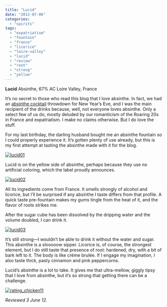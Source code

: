 ```yaml
---
title: "Lucid"
date: "2012-07-06"
categories:
  - "spirits"
tags:
  - "expatriatism"
  - "fountain"
  - "france"
  - "licorice"
  - "loire-valley"
  - "lucid"
  - "review"
  - "root"
  - "strong"
  - "yellow"
---
```


**Lucid** Absinthe, 67% AC Loire Valley, France

It’s no secret to those who read this blog that I love absinthe. In fact, we had an [absinthe cocktail](http://www.thegourmez.com/2012/01/the-end-of-2011-absinthe-cocktail-challenge/) throwdown for New Year’s Eve, and I was the main recipient of the drinks because, well, not everyone loves absinthe. Only a select few of us do, mostly deluded by our romanticism of the Roaring 20s in France and expatriatism. I make no claims otherwise. But I do love the stuff.

For my last birthday, the darling husband bought me an absinthe fountain so I could properly experience it. It’s gotten plenty of use already, but this is my first attempt at tasting the absinthe made with it for the blog.

[![](http://s3.amazonaws.com/thegourmez-wpmedia/2012/06/lucid01.jpg "lucid01")](http://s3.amazonaws.com/thegourmez-wpmedia/2012/06/lucid01.jpg)

Lucid is on the yellow side of absinthe, perhaps because they use no artificial coloring, which the label proudly announces.

[![](http://s3.amazonaws.com/thegourmez-wpmedia/2012/06/lucid02.jpg "lucid02")](http://s3.amazonaws.com/thegourmez-wpmedia/2012/06/lucid02.jpg)

All its ingredients come from France. It smells strongly of alcohol and licorice, but I’ll be surprised if any absinthe I taste differs from that profile. A quick taste pre-fountain makes my gums tingle from the heat of it, and the flavor of roots strikes me.

After the sugar cube has been dissolved by the dripping water and the volume doubled, I can drink it.

[![](http://s3.amazonaws.com/thegourmez-wpmedia/2012/06/lucid03.jpg "lucid03")](http://s3.amazonaws.com/thegourmez-wpmedia/2012/06/lucid03.jpg)

It’s still strong—I wouldn’t be able to drink it without the water and sugar. This absinthe is a slooooow sipper. Licorice is, of course, the strongest element, but I do still taste that presence of root: hardened, dry, with a bit of bark left to it. The body is like crème brulée. If I engage my imagination, I also taste thick, pasty cinnamon and pink peppercorns.

Lucid’s absinthe is a lot to take. It gives me that ultra-mellow, giggly tipsy that I love from absinthe, but it’s so strong that getting there can be a challenge.

[![](http://s3.amazonaws.com/thegourmez-wpmedia/2009/02/rating_chicken11.gif "rating_chicken11")](http://s3.amazonaws.com/thegourmez-wpmedia/2009/02/rating_chicken11.gif)

_Reviewed 3 June 12._
